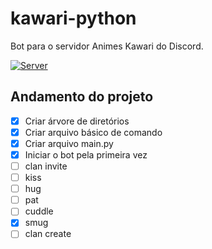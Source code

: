 # kawari-python
Bot para o servidor Animes Kawari do Discord.


[![Server](https://img.shields.io/badge/Discord-Server-%237289da?style=for-the-badge&logo=discord)](https://discord.gg/TVW6ht2)

## Andamento do projeto

- [X] Criar árvore de diretórios
- [X] Criar arquivo básico de comando
- [X] Criar arquivo main.py
- [X] Iniciar o bot pela primeira vez
- [ ] clan invite
- [ ] kiss
- [ ] hug
- [ ] pat
- [ ] cuddle
- [X] smug
- [ ] clan create
